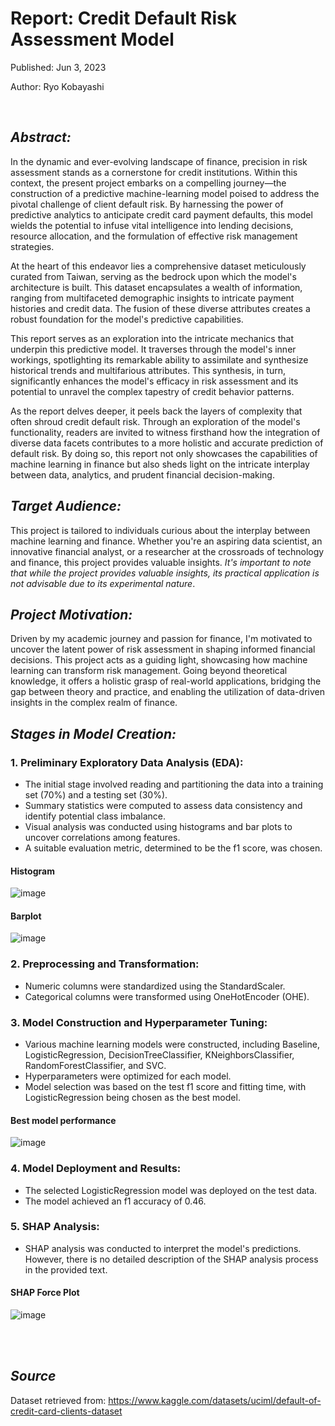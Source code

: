 # Report: Credit Default Risk Assessment Model

Published: Jun 3, 2023

Author: Ryo Kobayashi

<br/>

## *Abstract:*
In the dynamic and ever-evolving landscape of finance, precision in risk assessment stands as a cornerstone for credit institutions. Within this context, the present project embarks on a compelling journey—the construction of a predictive machine-learning model poised to address the pivotal challenge of client default risk. By harnessing the power of predictive analytics to anticipate credit card payment defaults, this model wields the potential to infuse vital intelligence into lending decisions, resource allocation, and the formulation of effective risk management strategies.

At the heart of this endeavor lies a comprehensive dataset meticulously curated from Taiwan, serving as the bedrock upon which the model's architecture is built. This dataset encapsulates a wealth of information, ranging from multifaceted demographic insights to intricate payment histories and credit data. The fusion of these diverse attributes creates a robust foundation for the model's predictive capabilities.

This report serves as an exploration into the intricate mechanics that underpin this predictive model. It traverses through the model's inner workings, spotlighting its remarkable ability to assimilate and synthesize historical trends and multifarious attributes. This synthesis, in turn, significantly enhances the model's efficacy in risk assessment and its potential to unravel the complex tapestry of credit behavior patterns.

As the report delves deeper, it peels back the layers of complexity that often shroud credit default risk. Through an exploration of the model's functionality, readers are invited to witness firsthand how the integration of diverse data facets contributes to a more holistic and accurate prediction of default risk. By doing so, this report not only showcases the capabilities of machine learning in finance but also sheds light on the intricate interplay between data, analytics, and prudent financial decision-making.

## *Target Audience:*
This project is tailored to individuals curious about the interplay between machine learning and finance. Whether you're an aspiring data scientist, an innovative financial analyst, or a researcher at the crossroads of technology and finance, this project provides valuable insights. *It's important to note that while the project provides valuable insights, its practical application is not advisable due to its experimental nature*.

## *Project Motivation:*
Driven by my academic journey and passion for finance, I'm motivated to uncover the latent power of risk assessment in shaping informed financial decisions. This project acts as a guiding light, showcasing how machine learning can transform risk management. Going beyond theoretical knowledge, it offers a holistic grasp of real-world applications, bridging the gap between theory and practice, and enabling the utilization of data-driven insights in the complex realm of finance.

## *Stages in Model Creation:*

### 1. Preliminary Exploratory Data Analysis (EDA):
- The initial stage involved reading and partitioning the data into a training set (70%) and a testing set (30%).
- Summary statistics were computed to assess data consistency and identify potential class imbalance.
- Visual analysis was conducted using histograms and bar plots to uncover correlations among features.
- A suitable evaluation metric, determined to be the f1 score, was chosen.

#### Histogram
![image](https://github.com/Ryo-Kobayashi-95/Credit-Risk-Prediction-Model/assets/115038173/b30f2586-3b8c-4508-be59-3eb67125dd62)

#### Barplot
![image](https://github.com/Ryo-Kobayashi-95/Credit-Risk-Prediction-Model/assets/115038173/1eb3a147-92a5-4472-8899-7c48dad01617)

### 2. Preprocessing and Transformation:
- Numeric columns were standardized using the StandardScaler.
- Categorical columns were transformed using OneHotEncoder (OHE).

### 3. Model Construction and Hyperparameter Tuning:
- Various machine learning models were constructed, including Baseline, LogisticRegression, DecisionTreeClassifier, KNeighborsClassifier, RandomForestClassifier, and SVC.
- Hyperparameters were optimized for each model.
- Model selection was based on the test f1 score and fitting time, with LogisticRegression being chosen as the best model.

#### Best model performance
![image](https://github.com/Ryo-Kobayashi-95/Credit-Risk-Prediction-Model/assets/115038173/2fa081a4-38a5-4f61-9818-f2a14ce2cc0a)

### 4. Model Deployment and Results:
- The selected LogisticRegression model was deployed on the test data.
- The model achieved an f1 accuracy of 0.46.

### 5. SHAP Analysis:
- SHAP analysis was conducted to interpret the model's predictions. However, there is no detailed description of the SHAP analysis process in the provided text.

#### SHAP Force Plot
![image](https://github.com/Ryo-Kobayashi-95/Credit-Risk-Prediction-Model/assets/115038173/41c52930-d79e-43b5-9706-e6d79e8035c4)

<br/> <br/> 

## *Source*
Dataset retrieved from: https://www.kaggle.com/datasets/uciml/default-of-credit-card-clients-dataset
